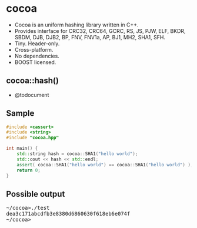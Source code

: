 cocoa
=====

- Cocoa is an uniform hashing library written in C++.
- Provides interface for CRC32, CRC64, GCRC, RS, JS, PJW, ELF, BKDR, SBDM, DJB, DJB2, BP, FNV, FNV1a, AP, BJ1, MH2, SHA1, SFH.
- Tiny. Header-only.
- Cross-platform.
- No dependencies.
- BOOST licensed.

cocoa::hash()
-------------

- @todocument

Sample
------
```c++
#include <cassert>
#include <string>
#include "cocoa.hpp"

int main() {
    std::string hash = cocoa::SHA1("hello world");
    std::cout << hash << std::endl;
    assert( cocoa::SHA1("hello world") == cocoa::SHA1("hello world") );
    return 0;
}
```

Possible output
---------------
<pre>
~/cocoa>./test
dea3c171abcdfb3e8380d6860630f618eb6e074f
~/cocoa>
</pre>
